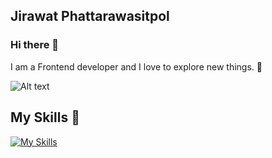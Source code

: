 ## Jirawat Phattarawasitpol

### Hi there 👋
I am a Frontend developer and I love to explore new things. 🏡

![Alt text](https://media.giphy.com/media/v1.Y2lkPTc5MGI3NjExajI1ajZzN3MxaHJudHVoNHZuNW5xZHZsa3U0MjV6dXVsc2ViNjd0MCZlcD12MV9pbnRlcm5hbF9naWZfYnlfaWQmY3Q9Zw/13FrpeVH09Zrb2/giphy.gif
)
## My Skills 🌟
[![My Skills](https://skillicons.dev/icons?i=html,css,js,ts,svelte,react,next,tailwind,vite,vscode,pnpm,figma,vercel,postman)](https://skillicons.dev)
